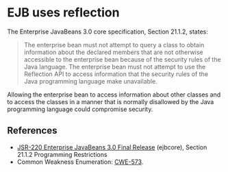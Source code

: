 # EJB uses reflection
The Enterprise JavaBeans 3.0 core specification, Section 21.1.2, states:

> The enterprise bean must not attempt to query a class to obtain information about the declared members that are not otherwise accessible to the enterprise bean because of the security rules of the Java language. The enterprise bean must not attempt to use the Reflection API to access information that the security rules of the Java programming language make unavailable.

Allowing the enterprise bean to access information about other classes and to access the classes in a manner that is normally disallowed by the Java programming language could compromise security.


## References
* [ JSR-220 Enterprise JavaBeans 3.0 Final Release](http://jcp.org/aboutJava/communityprocess/final/jsr220/index.html) (ejbcore), Section 21.1.2 Programming Restrictions
* Common Weakness Enumeration: [CWE-573](https://cwe.mitre.org/data/definitions/573.html).
